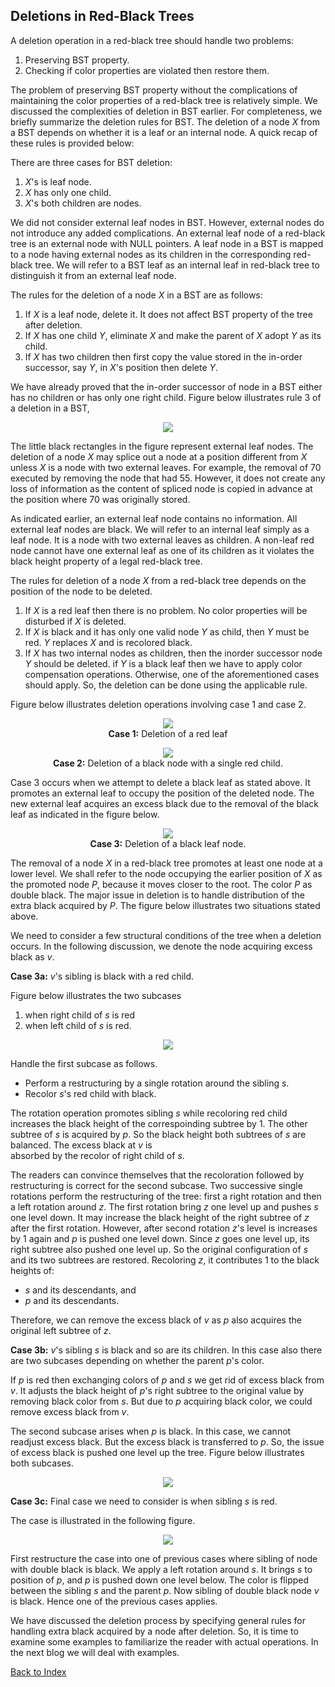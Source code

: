 ## Deletions in Red-Black Trees

A deletion operation in a red-black tree should handle two problems: 

1. Preserving BST property.
2. Checking if color properties are violated then restore them.

The problem of preserving BST property without the complications of maintaining the color properties of a red-black tree is relatively simple. We 
discussed the complexities of deletion in BST earlier. For completeness, we briefly summarize the deletion rules for BST.  The deletion of a node 
<i>X</i> from a BST depends on whether it is a leaf or an internal node. A quick recap of these rules  is provided below: 

There are three cases for BST deletion:

1. <i>X</i>'s is leaf node. 
2. <i>X</i> has only one child.
3. <i>X</i>'s both children are nodes. 

We did not consider external leaf nodes in BST. However, external nodes do not introduce any added complications. An external leaf node of a red-black
tree is an external node with NULL pointers. A leaf node in a BST is mapped to a node having external nodes as its children in the corresponding 
red-black tree. We will refer to a BST leaf as an internal leaf in red-black tree to distinguish it from an external leaf node.  

The rules for the deletion of a node <i>X</i> in a BST are as follows:

1. If <i>X</i> is a leaf node, delete it. It does not affect BST property of the tree after deletion. 
2. If <i>X</i> has one child <i>Y</i>, eliminate <i>X</i> and make the parent of <i>X</i> adopt <i>Y</i> as its child. 
3. If <i>X</i> has two children then first copy the value stored in the in-order successor, say <i>Y</i>, in <i>X</i>'s position then delete <i>Y</i>.

We have already proved that the in-order successor of node in a BST either has  no children or has only one right child. Figure below illustrates rule
3 of a deletion in a BST, 

<p style="text-align:center;"><img src="../images/deletionBST.jpg"></p>

The little black rectangles in the figure represent external leaf nodes. The deletion of a node <i>X</i> may splice out 
a node at a position different from <i>X</i> unless <i>X</i> is a node with two external leaves. For example, the removal of 70 executed by removing the
node that had 55. However, it does not create any loss of information as the content of spliced node is copied in advance at the position where 70 was 
originally stored. 

As indicated earlier, an external leaf node contains no information. All external leaf nodes are black. We will refer to an internal leaf 
simply as a leaf node. It is a node with two external leaves as children. A non-leaf red node cannot have one external leaf as one of its children as it 
violates the black height property of a legal red-black tree.

The rules for deletion of a node <i>X</i> from a red-black tree depends on the position of the node to be deleted.

1. If <i>X</i> is a red leaf then there is no problem. No color properties will be disturbed if <i>X</i> is deleted.
2. If <i>X</i> is black and it has only one valid node <i>Y</i> as child, then <i>Y</i> must be red. <i>Y</i> replaces <i>X</i> and is recolored black.
3. If <i>X</i> has two internal nodes as children, then the inorder successor node <i>Y</i> should be deleted. if <i>Y</i> is a black 
   leaf then we have to apply color compensation operations. Otherwise, one of the aforementioned cases should apply. So, the deletion can be done using
   the applicable rule.
   
Figure below illustrates deletion operations involving case 1 and case 2. 

<p style="text-align:center;"><img src="../images/rbt_redLeafDeletion.jpg">
<br><b> Case 1:</b> Deletion of a red leaf
</p>
<p style="text-align:center;"><img src="../images/rbt_black-RedDeletion.jpg">
   <br> <b>Case 2:</b> Deletion of a black node with a single red child.
</p>
Case 3 occurs when we attempt to delete a black leaf as stated above. It promotes an external leaf to occupy the position of the deleted node. The
new external leaf acquires an excess black due to the removal of the black leaf as indicated in the figure below.

<p style="text-align:center;"><img src="../images/rbt_blackDeletion.jpg">
   <br> <b>Case 3:</b> Deletion of a black leaf node.
</p>
The removal of a node <i>X</i> in a red-black tree promotes at least one node at a lower level. We shall refer to the node occupying the earlier 
position of <i>X</i> as the promoted node <i>P</i>, because it moves closer to the root. The color <i>P</i> as double black. The major issue in deletion
is to handle distribution of the extra black acquired by <i>P</i>. The figure below illustrates two situations stated above. 


We need to consider a few structural conditions of the tree when a deletion occurs. In the following discussion, we denote the node acquiring excess 
black as <i>v</i>. 

<strong>Case 3a:</strong> <i>v</i>'s sibling is black with a red child. 

Figure below illustrates the two subcases 
1. when right child of <i>s</i> is red  
2. when left child of <i>s</i> is red.

<p style="text-align:center;"><img src="../images/case1aDeletion.jpg"></p>

Handle the first subcase as follows. 

- Perform a restructuring by a single rotation around the sibling <i>s</i>.
- Recolor <i>s</i>'s red child with black. 

The rotation operation promotes sibling <i>s</i> while recoloring red child increases the black height of the correspoinding subtree by 1. The other 
subtree of <i>s</i> is acquired by <i>p</i>. So the black height both subtrees of <i>s</i> are balanced. The excess black at <i>v</i> is  
absorbed by the recolor of right child of <i>s</i>.  

The readers can convince themselves that the recoloration followed by restructuring is correct for the second subcase. Two successive single rotations 
perform the restructuring of the tree: first a right rotation and then a left rotation around <i>z</i>. The first
rotation bring <i>z</i> one level up and pushes <i>s</i> one level down. It may increase the black height of the right subtree of <i>z</i>
after the first rotation. However, after second rotation <i>z</i>'s level is increases by 1 again and <i>p</i> is pushed one level
down. Since <i>z</i> goes one level up, its right subtree also pushed one level up. So the original configuration of <i>s</i> and its
two subtrees are restored.  Recoloring <i>z</i>, it contributes 1 to the black heights of:

- <i>s</i> and its descendants, and
- <i>p</i> and its descendants.

Therefore, we can remove the excess black of <i>v</i> as <i>p</i> also acquires the original left subtree of <i>z</i>.

<strong>Case 3b:</strong> <i>v</i>'s sibling <i>s</i> is black and so are its children.
In this case also there are two subcases depending on whether the parent <i>p</i>'s color. 

If <i>p</i> is red then exchanging colors of 
<i>p</i> and <i>s</i> we get rid of excess black from <i>v</i>. It adjusts the black height of <i>p</i>'s right subtree to the original
value by removing black color from <i>s</i>. But due to <i>p</i> acquiring black color, we could remove excess black from <i>v</i>. 

The second subcase arises when <i>p</i> is black. In this case, we cannot readjust excess black. But the excess black is transferred 
to <i>p</i>. So, the issue of excess black is pushed one level up the tree.  Figure below illustrates both subcases.

<p style="text-align:center;"><img src="../images/case2Deletion.jpg"></p>

<strong>Case 3c:</strong> Final case we need to consider is when sibling <i>s</i> is red.

The case is illustrated in the following figure.

<p style="text-align:center;"><img src="../images/case3Deletion.jpg"></p>

First restructure the case into one of previous cases where sibling of node with double black is black. We apply a left 
rotation around <i>s</i>. It brings <i>s</i> to position of <i>p</i>, and <i>p</i> is pushed down one level below. The 
color is flipped between the sibling <i>s</i> and the parent <i>p</i>. Now sibling of double black node <i>v</i> is black. 
Hence one of the previous cases applies.

We have discussed the deletion process by specifying general rules for handling extra black acquired by a node 
after deletion. So, it is time to examine some examples to familiarize the reader with actual operations. In the next blog
we will deal with examples.

[Back to Index](../index.md)
